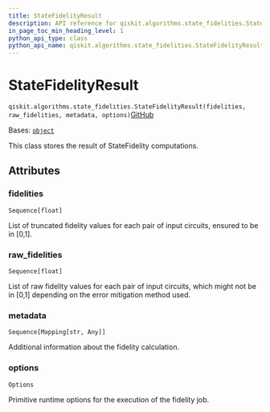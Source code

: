 ```yaml
---
title: StateFidelityResult
description: API reference for qiskit.algorithms.state_fidelities.StateFidelityResult
in_page_toc_min_heading_level: 1
python_api_type: class
python_api_name: qiskit.algorithms.state_fidelities.StateFidelityResult
---
```


# StateFidelityResult

<span id="qiskit.algorithms.state_fidelities.StateFidelityResult" />

`qiskit.algorithms.state_fidelities.StateFidelityResult(fidelities, raw_fidelities, metadata, options)`[GitHub](https://github.com/qiskit/qiskit/tree/stable/0.45/qiskit/algorithms/state_fidelities/state_fidelity_result.py "view source code")

Bases: [`object`](https://docs.python.org/3/library/functions.html#object "(in Python v3.12)")

This class stores the result of StateFidelity computations.

## Attributes

<span id="qiskit.algorithms.state_fidelities.StateFidelityResult.fidelities" />

### fidelities

`Sequence[float]`

List of truncated fidelity values for each pair of input circuits, ensured to be in \[0,1].

<span id="qiskit.algorithms.state_fidelities.StateFidelityResult.raw_fidelities" />

### raw\_fidelities

`Sequence[float]`

List of raw fidelity values for each pair of input circuits, which might not be in \[0,1] depending on the error mitigation method used.

<span id="qiskit.algorithms.state_fidelities.StateFidelityResult.metadata" />

### metadata

`Sequence[Mapping[str, Any]]`

Additional information about the fidelity calculation.

<span id="qiskit.algorithms.state_fidelities.StateFidelityResult.options" />

### options

`Options`

Primitive runtime options for the execution of the fidelity job.

